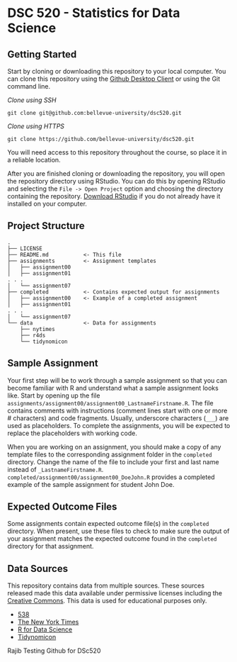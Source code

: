 # DSC 520 - Statistics for Data Science

## Getting Started

Start by cloning or downloading this repository to your local computer.  You can clone this repository using the [Github Desktop Client][github-desktop] or using the Git command line. 

*Clone using SSH*

``` 
git clone git@github.com:bellevue-university/dsc520.git
```

*Clone using HTTPS*

```
git clone https://github.com/bellevue-university/dsc520.git 
```

You will need access to this repository throughout the course, so place it in a reliable location. 

After you are finished cloning or downloading the repository, you will open the repository directory using RStudio.  You can do this by opening RStudio and selecting the `File -> Open Project` option and choosing the directory containing the repository. [Download RStudio][rstudio-download] if you do not already have it installed on your computer. 

## Project Structure

```
.
├── LICENSE
├── README.md           <- This file
├── assignments         <- Assignment templates
│   ├── assignment00
│   ├── assignment01    
. . .
│   └── assignment07    
├── completed           <- Contains expected output for assignments
│   ├── assignment00    <- Example of a completed assignment
│   ├── assignment01
. . .
│   └── assignment07
└── data                <- Data for assignments
    ├── nytimes
    ├── r4ds
    └── tidynomicon
```

## Sample Assignment

Your first step will be to work through a sample assignment so that you can become familiar with R and understand what a sample assignment looks like.  Start by opening up the file `assignments/assignment00/assignment00_LastnameFirstname.R`.  The file contains comments with instructions (comment lines start with one or more \# characters) and code fragments. Usually, underscore characters (`___`) are used as placeholders.    To complete the assignments, you will be expected to replace the placeholders with working code. 

When you are working on an assignment, you should make a copy of any template files to the corresponding assignment folder in the `completed` directory.  Change the name of the file to include your first and last name instead of `_LastnameFirstname.R`.  `completed/assignment00/assignment00_DoeJohn.R` provides a completed example of the sample assignment for student John Doe.  

## Expected Outcome Files

Some assignments contain expected outcome file(s) in the `completed` directory. When present, use these files to check to make sure the output of your assignment matches the expected outcome found in the `completed` directory for that assignment.  

## Data Sources

This repository contains data from multiple sources.  These sources released made this data available under permissive licenses including the [Creative Commons][cc-licenses].  This data is used for educational purposes only. 

* [538][fivethirtyeight-repo]
* [The New York Times][nytimes-covid]
* [R for Data Science][r4ds-repo]
* [Tidynomicon][tidynomicon-repo]


[cc-licenses]: https://creativecommons.org/licenses/by/4.0/legalcode
[dsc520-repo]: https://github.com/bellevue-university/dsc520
[fivethirtyeight-repo]: https://github.com/fivethirtyeight/data/
[github-desktop]: https://desktop.github.com/
[nytimes-covid]: https://github.com/nytimes/covid-19-data
[r4ds]: https://r4ds.had.co.nz/
[r4ds-repo]: https://github.com/hadley/r4ds
[rstudio-download]: https://rstudio.com/products/rstudio/download/
[tidynomicon]: http://tidynomicon.tech/
[tidynomicon-repo]: https://github.com/gvwilson/tidynomicon

Rajib Testing Github for DSc520
